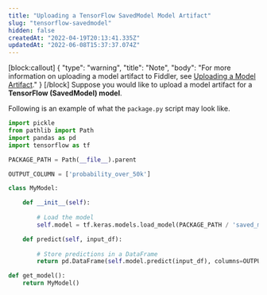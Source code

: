 ```yaml
---
title: "Uploading a TensorFlow SavedModel Model Artifact"
slug: "tensorflow-savedmodel"
hidden: false
createdAt: "2022-04-19T20:13:41.335Z"
updatedAt: "2022-06-08T15:37:37.074Z"
---
```

[block:callout]
{
  "type": "warning",
  "title": "Note",
  "body": "For more information on uploading a model artifact to Fiddler, see [Uploading a Model Artifact](doc:uploading-a-model-artifact)."
}
[/block]
Suppose you would like to upload a model artifact for a **TensorFlow (SavedModel) model**.

Following is an example of what the `package.py` script may look like.

```python
import pickle
from pathlib import Path
import pandas as pd
import tensorflow as tf

PACKAGE_PATH = Path(__file__).parent

OUTPUT_COLUMN = ['probability_over_50k']

class MyModel:

    def __init__(self):
        
        # Load the model
        self.model = tf.keras.models.load_model(PACKAGE_PATH / 'saved_model')

    def predict(self, input_df):
        
        # Store predictions in a DataFrame
        return pd.DataFrame(self.model.predict(input_df), columns=OUTPUT_COLUMN)

def get_model():
    return MyModel()
```